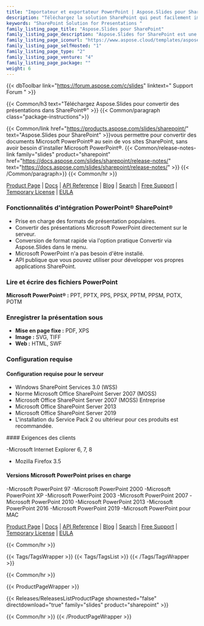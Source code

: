 ```yaml
---
title: "Importateur et exportateur PowerPoint | Aspose.Slides pour SharePoint"
description: "Téléchargez la solution SharePoint qui peut facilement importer PPT, POT, PPS, PPTX, POTX & PPSX, et exporter ces formats vers des fichiers PDF, TIFF et XPS."
keywords: "SharePoint Solution for Presentations "
family_listing_page_title: "Aspose.Slides pour SharePoint"
family_listing_page_description: "Aspose.Slides for SharePoint est une application SharePoint qui peut convertir des fichiers Microsoft PowerPoint vers d'autres formats. Aspose.Slides pour SharePoint peut facilement importer les formats de présentation Microsoft courants, notamment PPT, POT, PPS, PPTX, POTX et PPSX, et peut exporter ces formats vers des fichiers PDF, TIFF et XPS."
family_listing_page_iconurl: "https://www.aspose.cloud/templates/aspose/App_Themes/V3/images/slides/272x272/aspose_slides-for-sharepoint-min.png"
family_listing_page_selfHosted: "1"
family_listing_page_type: "2"
family_listing_page_venture: "4"
family_listing_page_package: ""
weight: 6
---
```


{{< dbToolbar link="https://forum.aspose.com/c/slides" linktext=" Support Forum " >}}

{{< Common/h3 text="Téléchargez Aspose.Slides pour convertir des présentations dans SharePoint®"  >}}
{{< Common/paragraph class="package-instructions">}}

{{< Common/link href="https://products.aspose.com/slides/sharepoint/" text="Aspose.Slides pour SharePoint"  >}}vous permettre
pour convertir des documents Microsoft PowerPoint® au sein de vos sites SharePoint, sans avoir besoin d'installer Microsoft PowerPoint®.
{{< Common/release-notes-link family="slides" product="sharepoint" href="https://docs.aspose.com/slides/sharepoint/release-notes/" text="https://docs.aspose.com/slides/sharepoint/release-notes/"  >}}
{{< /Common/paragraph>}}
{{< Common/hr >}}

[Product Page](https://products.aspose.com/slides/sharepoint/) | [Docs](https://docs.aspose.com/slides/sharepoint/) | [API Reference](https://reference.aspose.com/slides/) | [Blog](https://blog.aspose.com/category/slides/) | [Search](https://search.aspose.com/) | [Free Support](https://forum.aspose.com/c/slides/11) | [Temporary License](https://purchase.aspose.com/temporary-license) | [EULA](https://about.aspose.com/legal/eula/)

### Fonctionnalités d'intégration PowerPoint® SharePoint®

- Prise en charge des formats de présentation populaires.
- Convertir des présentations Microsoft PowerPoint directement sur le serveur.
- Conversion de format rapide via l'option pratique Convertir via Aspose.Slides dans le menu.
- Microsoft PowerPoint n'a pas besoin d'être installé.
- API publique que vous pouvez utiliser pour développer vos propres applications SharePoint.

### Lire et écrire des fichiers PowerPoint

**Microsoft PowerPoint® :** PPT, PPTX, PPS, PPSX, PPTM, PPSM, POTX, POTM

### Enregistrer la présentation sous

- **Mise en page fixe :** PDF, XPS
- **Image :** SVG, TIFF
- **Web :** HTML, SWF

### Configuration requise

#### Configuration requise pour le serveur

- Windows SharePoint Services 3.0 (WSS)
- Norme Microsoft Office SharePoint Server 2007 (MOSS)
- Microsoft Office SharePoint Server 2007 (MOSS) Entreprise
- Microsoft Office SharePoint Server 2013
- Microsoft Office SharePoint Server 2019
- L'installation du Service Pack 2 ou ultérieur pour ces produits est recommandée.

#### Exigences des clients

-Microsoft Internet Explorer 6, 7, 8
- Mozilla Firefox 3.5

#### Versions Microsoft PowerPoint prises en charge

-Microsoft PowerPoint 97
-Microsoft PowerPoint 2000
-Microsoft PowerPoint XP
-Microsoft PowerPoint 2003
-Microsoft PowerPoint 2007
-Microsoft PowerPoint 2010
-Microsoft PowerPoint 2013
-Microsoft PowerPoint 2016
-Microsoft PowerPoint 2019
-Microsoft PowerPoint pour MAC

[Product Page](https://products.aspose.com/slides/sharepoint/) | [Docs](https://docs.aspose.com/slides/sharepoint/) | [API Reference](https://reference.aspose.com/slides/) | [Blog](https://blog.aspose.com/category/slides/) | [Search](https://search.aspose.com/) | [Free Support](https://forum.aspose.com/c/slides/11) | [Temporary License](https://purchase.aspose.com/temporary-license) | [EULA](https://about.aspose.com/legal/eula/)

{{< Common/hr >}}

{{< Tags/TagsWrapper >}}
{{< Tags/TagsList >}}
{{< /Tags/TagsWrapper >}}

{{< Common/hr >}}

{{< ProductPageWrapper >}}

<!-- ReleasesListProductPage-->

{{< Releases/ReleasesListProductPage shownested="false"  directdownload="true" family="slides" product="sharepoint" >}}

<!-- /ReleasesListProductPage-->

{{< Common/hr >}}
{{< /ProductPageWrapper >}}

